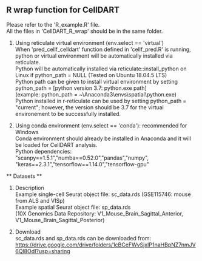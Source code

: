 ## R wrap function for CellDART
  Please refer to the 'R_example.R' file.  
  All the files in 'CellDART_R_wrap' should be in the same folder.  
  
  1. Using reticulate virtual environment (env.select == 'virtual')  
  When 'pred_cellf_celldart' function defined in 'cellf_pred.R' is running, python or virtual environment will be automatically installed via reticulate.  
  Python will be automatically installed via reticulate::install_python on Linux if python_path = NULL (Tested on Ubuntu 18.04.5 LTS)  
  Python path can be given to install virtual environment by setting python_path = [python version 3.7: python.exe path]  
  (example: python_path = ~\\Anaconda3\\envs\\spatial\\python.exe)  
  Python installed in r-reticulate can be used by setting python_path = "current"; however, the version should be 3.7 for the virtual environement to be successfully installed.  
  
  2. Using conda environment (env.select == 'conda'): recommended for Windows  
  Conda environment should already be installed in Anaconda and it will be loaded for CellDART analysis.  
  Python dependencies: "scanpy==1.5.1","numba==0.52.0","pandas","numpy",
                       "keras==2.3.1","tensorflow==1.14.0","tensorflow-gpu"  

  ** Datasets **
  1. Description  
  Example single-cell Seurat object file: sc_data.rds (GSE115746: mouse from ALS and VISp)  
  Example spatial Seurat object file: sp_data.rds  
  (10X Genomics Data Repository: V1_Mouse_Brain_Sagittal_Anterior, V1_Mouse_Brain_Sagittal_Posterior)  
  
  2. Download  
  sc_data.rds and sp_data.rds can be downloaded from:  
  https://drive.google.com/drive/folders/1cBCeFWvSjxIP1naHBpNZ7nmJV6Ql8OdI?usp=sharing
